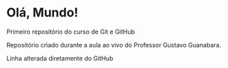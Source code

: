 # Olá, Mundo!
Primeiro repositório do curso de Git e GitHub

Repositório criado durante a aula ao vivo do Professor Gustavo Guanabara.

Linha alterada diretamente do GitHub